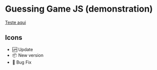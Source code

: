 # Guessing Game JS (demonstration)

[Teste aqui](https://iglisson.github.io/guessing-game-js/)

## Icons 
- :up: Update
- :package: New version
- :bug: Bug Fix
